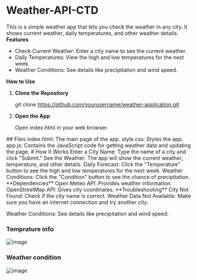 # Weather-API-CTD
This is a simple weather app that lets you check the weather in any city. It shows current weather, daily temperatures, and other weather details.
**Features**
<ul>
  <li>Check Current Weather: Enter a city name to see the current weather.</li>
  <li>Daily Temperatures: View the high and low temperatures for the next week.</li>
  <li>Weather Conditions: See details like precipitation and wind speed.</li>
</ul>

**How to Use**
<ol>
  <li><b>Clone the Repository</b></li>
  
  git clone https://github.com/yourusername/weather-application.git

  <li><b>Open the App</b></li>
  
Open index.html in your web browser.
</ol>
## Files
index.html: The main page of the app.
style.css: Styles the app.
app.js: Contains the JavaScript code for getting weather data and updating the page.
# How It Works
Enter a City Name: Type the name of a city and click "Submit."
See the Weather: The app will show the current weather, temperature, and other details.
Daily Forecast: Click the "Temperature" button to see the high and low temperatures for the next week.
Weather Conditions: Click the "Condition" button to see the chance of precipitation.
**Dependencies**
Open Meteo API: Provides weather information.
OpenStreetMap API: Gives city coordinates.
**Troubleshooting**
City Not Found: Check if the city name is correct.
Weather Data Not Available: Make sure you have an internet connection and try another city.

Weather Conditions: See details like precipitation and wind speed.
### Temprature info
![image](https://github.com/user-attachments/assets/72d6fcc2-f347-4a0e-8084-fbcb29d34042)
### Weather condition
![image](https://github.com/user-attachments/assets/1ea4a088-049c-43fe-9e5b-fed718abc221)


